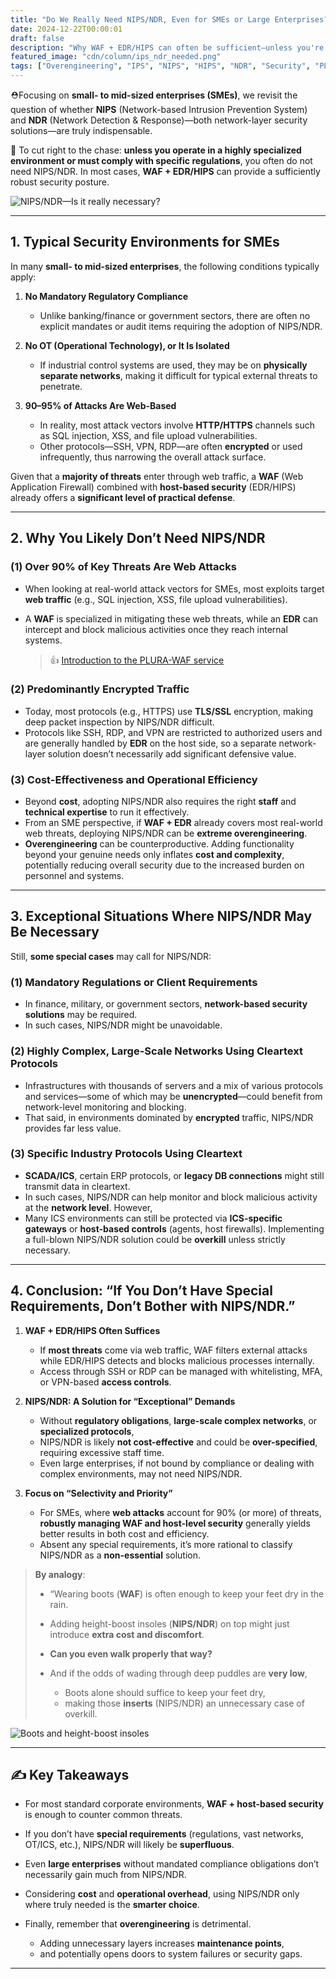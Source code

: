 ```yaml
---
title: "Do We Really Need NIPS/NDR, Even for SMEs or Large Enterprises?"
date: 2024-12-22T00:00:01
draft: false
description: "Why WAF + EDR/HIPS can often be sufficient—unless you're dealing with a highly specialized environment—and the exceptional scenarios where NIPS/NDR may be warranted."
featured_image: "cdn/column/ips_ndr_needed.png"
tags: ["Overengineering", "IPS", "NIPS", "HIPS", "NDR", "Security", "PLURA-XDR"]
---
```


⛑️Focusing on **small- to mid-sized enterprises (SMEs)**, we revisit the question of whether **NIPS** (Network-based Intrusion Prevention System) and **NDR** (Network Detection & Response)—both network-layer security solutions—are truly indispensable.

🚀 To cut right to the chase: **unless you operate in a highly specialized environment or must comply with specific regulations**, you often do not need NIPS/NDR. In most cases, **WAF + EDR/HIPS** can provide a sufficiently robust security posture.

![NIPS/NDR—Is it really necessary?](https://blog.plura.io/cdn/column/ips_ndr_needed.png)

<!--more-->

---

## 1. **Typical Security Environments for SMEs**

In many **small- to mid-sized enterprises**, the following conditions typically apply:

1. **No Mandatory Regulatory Compliance**

   * Unlike banking/finance or government sectors, there are often no explicit mandates or audit items requiring the adoption of NIPS/NDR.

2. **No OT (Operational Technology), or It Is Isolated**

   * If industrial control systems are used, they may be on **physically separate networks**, making it difficult for typical external threats to penetrate.

3. **90–95% of Attacks Are Web-Based**

   * In reality, most attack vectors involve **HTTP/HTTPS** channels such as SQL injection, XSS, and file upload vulnerabilities.
   * Other protocols—SSH, VPN, RDP—are often **encrypted** or used infrequently, thus narrowing the overall attack surface.

Given that a **majority of threats** enter through web traffic, a **WAF** (Web Application Firewall) combined with **host-based security** (EDR/HIPS) already offers a **significant level of practical defense**.

---

## 2. **Why You Likely Don’t Need NIPS/NDR**

### (1) **Over 90% of Key Threats Are Web Attacks**

* When looking at real-world attack vectors for SMEs, most exploits target **web traffic** (e.g., SQL injection, XSS, file upload vulnerabilities).
* A **WAF** is specialized in mitigating these web threats, while an **EDR** can intercept and block malicious activities once they reach internal systems.

  > 👍 [Introduction to the PLURA-WAF service](https://www.plura.io/platform/waf)

### (2) **Predominantly Encrypted Traffic**

* Today, most protocols (e.g., HTTPS) use **TLS/SSL** encryption, making deep packet inspection by NIPS/NDR difficult.
* Protocols like SSH, RDP, and VPN are restricted to authorized users and are generally handled by **EDR** on the host side, so a separate network-layer solution doesn’t necessarily add significant defensive value.

### (3) **Cost-Effectiveness and Operational Efficiency**

* Beyond **cost**, adopting NIPS/NDR also requires the right **staff** and **technical expertise** to run it effectively.
* From an SME perspective, if **WAF + EDR** already covers most real-world web threats, deploying NIPS/NDR can be **extreme overengineering**.
* **Overengineering** can be counterproductive. Adding functionality beyond your genuine needs only inflates **cost and complexity**, potentially reducing overall security due to the increased burden on personnel and systems.

---

## 3. **Exceptional Situations Where NIPS/NDR May Be Necessary**

Still, **some special cases** may call for NIPS/NDR:

### (1) **Mandatory Regulations or Client Requirements**

* In finance, military, or government sectors, **network-based security solutions** may be required.
* In such cases, NIPS/NDR might be unavoidable.

### (2) **Highly Complex, Large-Scale Networks Using Cleartext Protocols**

* Infrastructures with thousands of servers and a mix of various protocols and services—some of which may be **unencrypted**—could benefit from network-level monitoring and blocking.
* That said, in environments dominated by **encrypted** traffic, NIPS/NDR provides far less value.

### (3) **Specific Industry Protocols Using Cleartext**

* **SCADA/ICS**, certain ERP protocols, or **legacy DB connections** might still transmit data in cleartext.
* In such cases, NIPS/NDR can help monitor and block malicious activity at the **network level**. However,
* Many ICS environments can still be protected via **ICS-specific gateways** or **host-based controls** (agents, host firewalls). Implementing a full-blown NIPS/NDR solution could be **overkill** unless strictly necessary.

---

## 4. **Conclusion: “If You Don’t Have Special Requirements, Don’t Bother with NIPS/NDR.”**

1. **WAF + EDR/HIPS Often Suffices**

   * If **most threats** come via web traffic, WAF filters external attacks while EDR/HIPS detects and blocks malicious processes internally.
   * Access through SSH or RDP can be managed with whitelisting, MFA, or VPN-based **access controls**.

2. **NIPS/NDR: A Solution for “Exceptional” Demands**

   * Without **regulatory obligations**, **large-scale complex networks**, or **specialized protocols**,
   * NIPS/NDR is likely **not cost-effective** and could be **over-specified**, requiring excessive staff time.
   * Even large enterprises, if not bound by compliance or dealing with complex environments, may not need NIPS/NDR.

3. **Focus on “Selectivity and Priority”**

   * For SMEs, where **web attacks** account for 90% (or more) of threats, **robustly managing WAF and host-level security** generally yields better results in both cost and efficiency.
   * Absent any special requirements, it’s more rational to classify NIPS/NDR as a **non-essential** solution.

> **By analogy**:
>
> * “Wearing boots (**WAF**) is often enough to keep your feet dry in the rain.
> * Adding height-boost insoles (**NIPS/NDR**) on top might just introduce **extra cost and discomfort**.
> * **Can you even walk properly that way?**
> * And if the odds of wading through deep puddles are **very low**,
>
>   * Boots alone should suffice to keep your feet dry,
>   * making those **inserts** (NIPS/NDR) an unnecessary case of overkill.

![Boots and height-boost insoles](https://blog.plura.io/cdn/column/ips_ndr_needed-2.png)

---

## ✍️ **Key Takeaways**

* For most standard corporate environments, **WAF + host-based security** is enough to counter common threats.
* If you don’t have **special requirements** (regulations, vast networks, OT/ICS, etc.), NIPS/NDR will likely be **superfluous**.
* Even **large enterprises** without mandated compliance obligations don’t necessarily gain much from NIPS/NDR.
* Considering **cost** and **operational overhead**, using NIPS/NDR only where truly needed is the **smarter choice**.
* Finally, remember that **overengineering** is detrimental.

  * Adding unnecessary layers increases **maintenance points**,
  * and potentially opens doors to system failures or security gaps.

---
